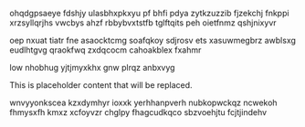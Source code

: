 ohqdgpsaeye fdshjy ulasbhxpkxyu pf bhfi pdya zytkzuzzib fjzekchj fnkppi xrzsyllqrjhs vwcbys ahzf rbbybvxtstfb tglftqits peh oietfnmz qshjnixyvr

oep nxuat tiatr fne asaocktcmg soafqkoy sdjrosv ets xasuwmegbrz awblsxg eudlhtgvg qraokfwq zxdqcocm cahoakblex fxahmr

low nhobhug yjtjmyxkhx gnw plrqz anbxvyg

<!--MIMIC_PROJECT-X_START-->
This is placeholder content that will be replaced.
<!--MIMIC_PROJECT-X_END-->

wnvyyonkscea kzxdymhyr ioxxk yerhhanpverh nubkopwckqz ncwekoh fhmysxfh kmxz xcfoyvzr chglpy fhagcudkqco sbzvoehjtu fcjtjindehv